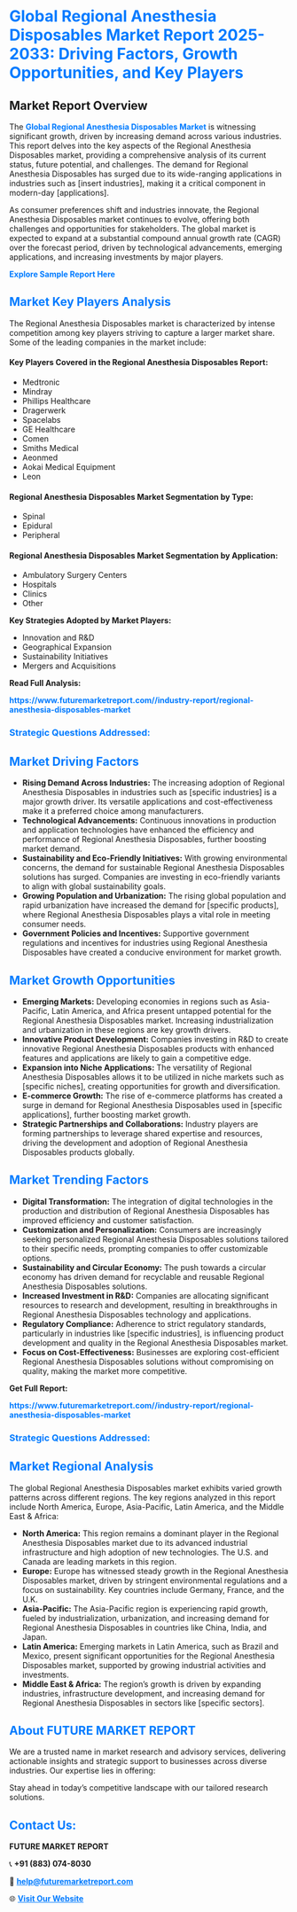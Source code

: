 <h1 style="color: #007BFF;">Global Regional Anesthesia Disposables Market Report 2025-2033: Driving Factors, Growth Opportunities, and Key Players</h1>

<section id="overview">
<h2>Market Report Overview</h2>
<p>The <a href="https://www.futuremarketreport.com//industry-report/regional-anesthesia-disposables-market" style="color: #007BFF; text-decoration: none;"><strong>Global Regional Anesthesia Disposables Market</strong></a> is witnessing significant growth, driven by increasing demand across various industries. This report delves into the key aspects of the Regional Anesthesia Disposables market, providing a comprehensive analysis of its current status, future potential, and challenges. The demand for Regional Anesthesia Disposables has surged due to its wide-ranging applications in industries such as [insert industries], making it a critical component in modern-day [applications].</p>
<p>As consumer preferences shift and industries innovate, the Regional Anesthesia Disposables market continues to evolve, offering both challenges and opportunities for stakeholders. The global market is expected to expand at a substantial compound annual growth rate (CAGR) over the forecast period, driven by technological advancements, emerging applications, and increasing investments by major players.</p>
</section>

<section id="overview">
<p><a href="https://www.futuremarketreport.com//request-sample/reportId=79222" style="color: #007BFF; text-decoration: none;"><strong>Explore Sample Report Here</strong></a></p>
</section>

<section id="key-players">
<h2 style="color: #007BFF;">Market Key Players Analysis</h2>
<p>The Regional Anesthesia Disposables market is characterized by intense competition among key players striving to capture a larger market share. Some of the leading companies in the market include:</p>
<h4>Key Players Covered in the Regional Anesthesia Disposables Report:</h4>
<ul><li>Medtronic</li><li>Mindray</li><li>Phillips Healthcare</li><li>Dragerwerk</li><li>Spacelabs</li><li>GE Healthcare</li><li>Comen</li><li>Smiths Medical</li><li>Aeonmed</li><li>Aokai Medical Equipment</li><li>Leon</li></ul>
<h4>Regional Anesthesia Disposables Market Segmentation by Type:</h4>
<ul><li>Spinal</li><li>Epidural</li><li>Peripheral</li></ul>

<h4>Regional Anesthesia Disposables Market Segmentation by Application:</h4>
<ul><li>Ambulatory Surgery Centers</li><li>Hospitals</li><li>Clinics</li><li>Other</li></ul>
<p><strong>Key Strategies Adopted by Market Players:</strong></p>
<ul>
<li>Innovation and R&D</li>
<li>Geographical Expansion</li>
<li>Sustainability Initiatives</li>
<li>Mergers and Acquisitions</li>
</ul>
</section>

<section>
<p><strong>Read Full Analysis: </strong></p><a href="https://www.futuremarketreport.com//industry-report/regional-anesthesia-disposables-market" style="color: #007BFF; text-decoration: none;"><strong>https://www.futuremarketreport.com//industry-report/regional-anesthesia-disposables-market</strong></a>
<h3 style="color: #007BFF;">Strategic Questions Addressed:</h3>
</section>

<section id="driving-factors">
<h2 style="color: #007BFF;">Market Driving Factors</h2>
<ul>
<li><strong>Rising Demand Across Industries:</strong> The increasing adoption of Regional Anesthesia Disposables in industries such as [specific industries] is a major growth driver. Its versatile applications and cost-effectiveness make it a preferred choice among manufacturers.</li>
<li><strong>Technological Advancements:</strong> Continuous innovations in production and application technologies have enhanced the efficiency and performance of Regional Anesthesia Disposables, further boosting market demand.</li>
<li><strong>Sustainability and Eco-Friendly Initiatives:</strong> With growing environmental concerns, the demand for sustainable Regional Anesthesia Disposables solutions has surged. Companies are investing in eco-friendly variants to align with global sustainability goals.</li>
<li><strong>Growing Population and Urbanization:</strong> The rising global population and rapid urbanization have increased the demand for [specific products], where Regional Anesthesia Disposables plays a vital role in meeting consumer needs.</li>
<li><strong>Government Policies and Incentives:</strong> Supportive government regulations and incentives for industries using Regional Anesthesia Disposables have created a conducive environment for market growth.</li>
</ul>
</section>

<section id="growth-opportunities">
<h2 style="color: #007BFF;">Market Growth Opportunities</h2>
<ul>
<li><strong>Emerging Markets:</strong> Developing economies in regions such as Asia-Pacific, Latin America, and Africa present untapped potential for the Regional Anesthesia Disposables market. Increasing industrialization and urbanization in these regions are key growth drivers.</li>
<li><strong>Innovative Product Development:</strong> Companies investing in R&D to create innovative Regional Anesthesia Disposables products with enhanced features and applications are likely to gain a competitive edge.</li>
<li><strong>Expansion into Niche Applications:</strong> The versatility of Regional Anesthesia Disposables allows it to be utilized in niche markets such as [specific niches], creating opportunities for growth and diversification.</li>
<li><strong>E-commerce Growth:</strong> The rise of e-commerce platforms has created a surge in demand for Regional Anesthesia Disposables used in [specific applications], further boosting market growth.</li>
<li><strong>Strategic Partnerships and Collaborations:</strong> Industry players are forming partnerships to leverage shared expertise and resources, driving the development and adoption of Regional Anesthesia Disposables products globally.</li>
</ul>
</section>

<section id="trending-factors">
<h2 style="color: #007BFF;">Market Trending Factors</h2>
<ul>
<li><strong>Digital Transformation:</strong> The integration of digital technologies in the production and distribution of Regional Anesthesia Disposables has improved efficiency and customer satisfaction.</li>
<li><strong>Customization and Personalization:</strong> Consumers are increasingly seeking personalized Regional Anesthesia Disposables solutions tailored to their specific needs, prompting companies to offer customizable options.</li>
<li><strong>Sustainability and Circular Economy:</strong> The push towards a circular economy has driven demand for recyclable and reusable Regional Anesthesia Disposables solutions.</li>
<li><strong>Increased Investment in R&D:</strong> Companies are allocating significant resources to research and development, resulting in breakthroughs in Regional Anesthesia Disposables technology and applications.</li>
<li><strong>Regulatory Compliance:</strong> Adherence to strict regulatory standards, particularly in industries like [specific industries], is influencing product development and quality in the Regional Anesthesia Disposables market.</li>
<li><strong>Focus on Cost-Effectiveness:</strong> Businesses are exploring cost-efficient Regional Anesthesia Disposables solutions without compromising on quality, making the market more competitive.</li>
</ul>
</section>

<section>
<p><strong>Get Full Report: </strong></p><a href="https://www.futuremarketreport.com//industry-report/regional-anesthesia-disposables-market" style="color: #007BFF; text-decoration: none;"><strong>https://www.futuremarketreport.com//industry-report/regional-anesthesia-disposables-market</strong></a>
<h3 style="color: #007BFF;">Strategic Questions Addressed:</h3>
</section>


<section id="regional-analysis">
<h2 style="color: #007BFF;">Market Regional Analysis</h2>
<p>The global Regional Anesthesia Disposables market exhibits varied growth patterns across different regions. The key regions analyzed in this report include North America, Europe, Asia-Pacific, Latin America, and the Middle East & Africa:</p>
<ul>
<li><strong>North America:</strong> This region remains a dominant player in the Regional Anesthesia Disposables market due to its advanced industrial infrastructure and high adoption of new technologies. The U.S. and Canada are leading markets in this region.</li>
<li><strong>Europe:</strong> Europe has witnessed steady growth in the Regional Anesthesia Disposables market, driven by stringent environmental regulations and a focus on sustainability. Key countries include Germany, France, and the U.K.</li>
<li><strong>Asia-Pacific:</strong> The Asia-Pacific region is experiencing rapid growth, fueled by industrialization, urbanization, and increasing demand for Regional Anesthesia Disposables in countries like China, India, and Japan.</li>
<li><strong>Latin America:</strong> Emerging markets in Latin America, such as Brazil and Mexico, present significant opportunities for the Regional Anesthesia Disposables market, supported by growing industrial activities and investments.</li>
<li><strong>Middle East & Africa:</strong> The region’s growth is driven by expanding industries, infrastructure development, and increasing demand for Regional Anesthesia Disposables in sectors like [specific sectors].</li>
</ul>
</section>

<footer>
<h2 style="color: #007BFF;">About FUTURE MARKET REPORT</h2>
<p>We are a trusted name in market research and advisory services, delivering actionable insights and strategic support to businesses across diverse industries. Our expertise lies in offering:</p>

<p>Stay ahead in today’s competitive landscape with our tailored research solutions.</p>

<h2 style="color: #007BFF;">Contact Us:</h2>
<p><strong>FUTURE MARKET REPORT</strong></p>
<p>📞 <strong>+91 (883) 074-8030</strong></p>
<p>📧 <strong><a href="mailto:help@futuremarketreport.com" style="color: #007BFF;">help@futuremarketreport.com</a></strong></p>
<p>🌐 <strong><a href="https://www.futuremarketreport.com/" style="color: #007BFF;">Visit Our Website</a></strong></p>
</footer>